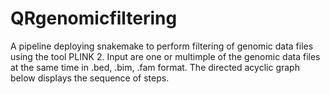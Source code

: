 # QRgenomicfiltering

A pipeline deploying snakemake to perform filtering of genomic data files using the tool PLINK 2. Input are one or multimple of the genomic data files at the same time in .bed, .bim, .fam format. The directed acyclic graph below displays the sequence of steps.

